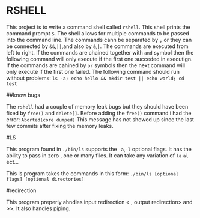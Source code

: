 # RSHELL

This project is to write a command shell called `rshell`. This shell prints the command prompt `$`. The shell allows for multiple commands to be passed  into the command line. The commands cann be separated by `;` or they can be connected by `&&`,`||`,and also by `&`,`|`. The commands are executed from left to right. If the commands are chained together with `and` symbol then the following command will only execute if the first one succeded in executign.  If the commands are cahined by `or` symbols then the next command will only execute if the   first one failed. 
The following command should run without problems:
`ls -a; echo hello && mkdir test || echo world; cd test`



##know bugs

The `rshell` had a couple of memory leak bugs but they should have been fixed by `free()` and `delete[]`.
Before adding the `free()` command i had the error:
`Aborted(core dumped)`
This message has not showed up since the last few commits after fixing the memory leaks.


#LS

This program found in `./bin/ls` supports the `-a`,`-l` optional flags. It has the ability to pass in zero , one or many files. It can take any variation of `la` `al` ect...

This ls program takes the commands in this form:
`./bin/ls [optional flags] [optional directories]`

#redirection

This program preperly ahndles input redirection < , output redirection> and >>.
It also handles piping.  
